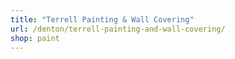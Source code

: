 ```yaml
---
title: "Terrell Painting & Wall Covering"
url: /denton/terrell-painting-and-wall-covering/
shop: paint
---
```

